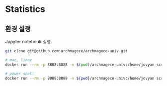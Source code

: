 # Statistics

## 환경 설정

Jupyter notebook 실행

```bash
git clone git@github.com:archmagece/archmagece-univ.git

# mac, linux
docker run --rm -p 8888:8888 -v $(pwd)/archmagece-univ:/home/jovyan scriptonbasestar/sb-jupyter:version-20190914

# power shell
docker run --rm -p 8888:8888 -v ${pwd}/archmagece-univ:/home/jovyan scriptonbasestar/sb-jupyter:version-20190914
```
